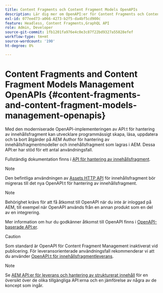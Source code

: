 ```yaml
---
title: Content Fragments och Content Fragment Models OpenAPIs
description: Lär dig mer om OpenAPI:er för Content Fragments och Content Fragment Models.
exl-id: 077eed73-a066-4273-b2f5-da4bf5cd900c
feature: Headless, Content Fragments,GraphQL API
role: Admin, Developer
source-git-commit: 1fb1201fa976e4c0e3c87f22bd9327a55828efef
workflow-type: tm+mt
source-wordcount: '190'
ht-degree: 0%

---
```


# Content Fragments and Content Fragment Models Management OpenAPIs {#content-fragments-and-content-fragment-models-management-openapis}

Med den moderniserade OpenAPI-implementeringen av API:t för hantering av innehållsfragment kan utvecklare programmässigt skapa, läsa, uppdatera och ta bort åtgärder på AEM Author för hantering av innehållsfragmentmodeller och innehållsfragment som lagras i AEM. Dessa API:er har stöd för ett antal användningsfall.

Fullständig dokumentation finns i [API för hantering av innehållsfragment](https://developer.adobe.com/experience-cloud/experience-manager-apis/api/stable/sites/).

>[!NOTE]
>
>Den befintliga användningen av [Assets HTTP API](https://experienceleague.adobe.com/sv/docs/experience-manager-cloud-service/content/assets/admin/mac-api-assets) för innehållsfragment bör migreras till det nya OpenAPI:t för hantering av innehållsfragment.

>[!NOTE]
>
>Behörighet krävs för att få åtkomst till OpenAPI när du inte är inloggad på AEM, till exempel när OpenAPI används från en annan produkt som en del av en integrering.
>
>Mer information om hur du godkänner åtkomst till OpenAPI finns i [OpenAPI-baserade API:er](/help/implementing/developing/open-api-based-apis.md).

>[!CAUTION]
>
>Som standard är OpenAPI för Content Fragment Management inaktiverat vid publicering. För leveransorienterade användningsfall rekommenderar vi att du använder [OpenAPI:t för innehållsfragmentleverans](/help/headless/aem-content-fragment-delivery-with-openapi.md).

>[!NOTE]
>
>Se [AEM API:er för leverans och hantering av strukturerat innehåll](/help/headless/apis-headless-and-content-fragments.md) för en översikt över de olika tillgängliga API:erna och en jämförelse av några av de koncept som ingår.